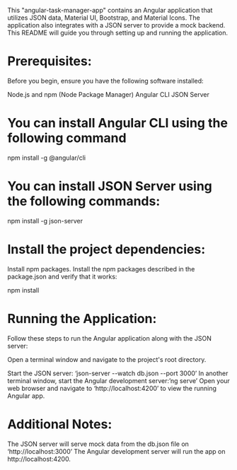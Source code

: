 This "angular-task-manager-app" contains an Angular application that utilizes JSON data, Material UI, Bootstrap, and Material Icons. The application also integrates with a JSON server to provide a mock backend. This README will guide you through setting up and running the application.


# Prerequisites:
Before you begin, ensure you have the following software installed:

Node.js and npm (Node Package Manager)
Angular CLI
JSON Server


# You can install Angular CLI using the following command

npm install -g @angular/cli

# You can install JSON Server using the following commands:

npm install -g json-server


# Install the project dependencies:
Install npm packages.
Install the npm packages described in the package.json and verify that it works:

npm install



# Running the Application:

Follow these steps to run the Angular application along with the JSON server:

Open a terminal window and navigate to the project's root directory.

Start the JSON server: ‘json-server --watch db.json --port 3000’
In another terminal window, start the Angular development server:’ng serve’
Open your web browser and navigate to ‘http://localhost:4200’ to view the running Angular app.

# Additional Notes:

The JSON server will serve mock data from the db.json file on ‘http://localhost:3000’
The Angular development server will run the app on http://localhost:4200.
